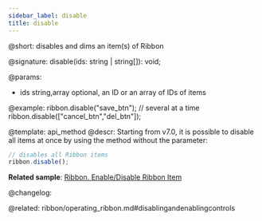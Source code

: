 ```yaml
---
sidebar_label: disable
title: disable
---          
```


@short: disables and dims an item(s) of Ribbon

@signature: disable(ids: string | string[]): void;

@params:
- ids 		string,array		optional, an ID or an array of IDs of items

@example:
ribbon.disable("save_btn");
// several at a time
ribbon.disable(["cancel_btn","del_btn"]);


@template: api_method
@descr:
Starting from v7.0, it is possible to disable all items at once by using the method without the parameter:

~~~js
// disables all Ribbon items
ribbon.disable();
~~~


**Related sample**: [Ribbon. Enable/Disable Ribbon Item](https://snippet.dhtmlx.com/l3f8pq2g)

@changelog:

@related: ribbon/operating_ribbon.md#disablingandenablingcontrols
